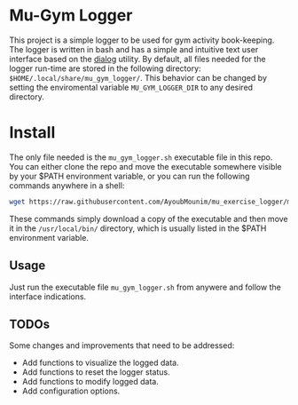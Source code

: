 
# Mu-Gym Logger

This project is a simple logger to be used for gym activity book-keeping. The
logger is written in bash and has a simple and intuitive text user interface
based on the [dialog](https://invisible-island.net/dialog/dialog.html) utility.
By default, all files needed for the logger run-time are stored in the
following directory: `$HOME/.local/share/mu_gym_logger/`. This behavior can be
changed by setting the enviromental variable `MU_GYM_LOGGER_DIR` to any desired
directory.

# Install

The only file needed is the `mu_gym_logger.sh` executable file in this repo.
You can either clone the repo and move the executable somewhere visible by your
$PATH environment variable, or you can run the following commands anywhere in a
shell:
```bash
wget https://raw.githubusercontent.com/AyoubMounim/mu_exercise_logger/master/mu_gym_logger.sh; sudo mv ./mu_gym_logger.sh /usr/local/bin/
```
These commands simply download
a copy of the executable and then move it in the `/usr/local/bin/` directory,
which is usually listed in the $PATH environment variable.

## Usage

Just run the executable file `mu_gym_logger.sh` from anywere and follow the
interface indications.

## TODOs

Some changes and improvements that need to be addressed:

* Add functions to visualize the logged data.
* Add functions to reset the logger status.
* Add functions to modify logged data.
* Add configuration options.

